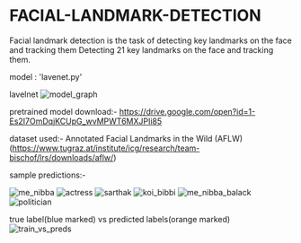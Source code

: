 # FACIAL-LANDMARK-DETECTION
 Facial landmark detection is the task of detecting key landmarks on the face and tracking them
 Detecting 21 key landmarks on the face and tracking them.
 
 model : 'lavenet.py'
 
 
 lavelnet
 ![model_graph](https://user-images.githubusercontent.com/33664965/71303408-407f0700-23de-11ea-9cbc-9f8db6575720.png)
 
 
 pretrained model download:- https://drive.google.com/open?id=1-Es2I7OmDqjKCUpG_wvMPWT6MXJPIi85
 
 dataset used:- 
 Annotated Facial Landmarks in the Wild (AFLW)  (https://www.tugraz.at/institute/icg/research/team-bischof/lrs/downloads/aflw/)
 
 
 sample predictions:-
 
 ![me_nibba](https://user-images.githubusercontent.com/33664965/66774150-8ac7a180-eede-11e9-915d-c74b2aba6d4a.jpeg)
 ![actress](https://user-images.githubusercontent.com/33664965/66774182-9f0b9e80-eede-11e9-9d72-200a1542672a.jpeg)
 ![sarthak](https://user-images.githubusercontent.com/33664965/66774162-8ef3bf00-eede-11e9-8007-9cd56fab1438.jpeg)
 ![koi_bibbi](https://user-images.githubusercontent.com/33664965/66774149-8a2f0b00-eede-11e9-9da7-01eba103c9e6.jpeg)
 ![me_nibba_balack](https://user-images.githubusercontent.com/33664965/66774152-8ac7a180-eede-11e9-8f70-16af9a176a7c.jpeg)
 ![politician](https://user-images.githubusercontent.com/33664965/66774155-8c916500-eede-11e9-8186-d97e21d2865d.jpeg)
 
 
 
 true label(blue marked) vs predicted labels(orange marked)
 ![train_vs_preds](https://user-images.githubusercontent.com/33664965/66774163-9024ec00-eede-11e9-82c7-e4fe1aaeaad0.jpeg)
